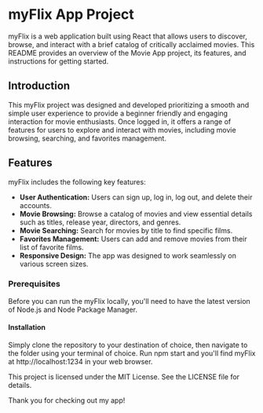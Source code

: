 # myFlix App Project
myFlix is a web application built using React that allows users to discover, browse, and interact with a brief catalog of critically acclaimed movies. This README provides an overview of the Movie App project, its features, and instructions for getting started.

## Introduction
This myFlix project was designed and developed prioritizing a smooth and simple user experience to provide a beginner friendly and engaging interaction for movie enthusiasts. Once logged in, it offers a range of features for users to explore and interact with movies, including movie browsing, searching, and favorites management.

## Features
myFlix includes the following key features:
- **User Authentication:** Users can sign up, log in, log out, and delete their accounts.
- **Movie Browsing:** Browse a catalog of movies and view essential details such as titles, release year, directors, and genres.
- **Movie Searching:** Search for movies by title to find specific films.
- **Favorites Management:** Users can add and remove movies from their list of favorite films.
- **Responsive Design:** The app was designed to work seamlessly on various screen sizes.

### Prerequisites
Before you can run the myFlix locally, you'll need to have the latest version of Node.js and Node Package Manager.

#### Installation
Simply clone the repository to your destination of choice, then navigate to the folder using your terminal of choice. Run npm start and you'll find myFlix at http://localhost:1234 in your web browser.

This project is licensed under the MIT License. See the LICENSE file for details.

Thank you for checking out my app!
